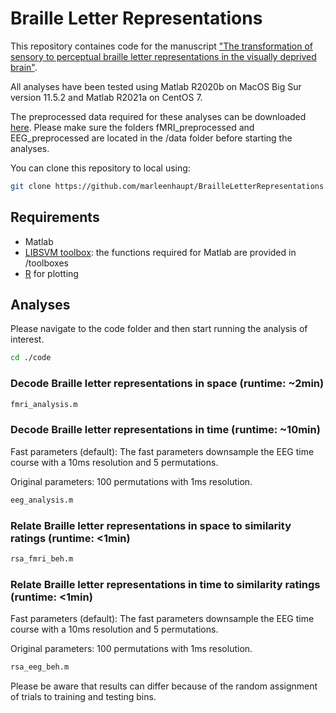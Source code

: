 # Braille Letter Representations

This repository containes code for the manuscript ["The transformation of sensory to perceptual braille letter representations in the visually deprived brain"](https://doi.org/10.1101/2024.02.12.579923). 

All analyses have been tested using Matlab R2020b on MacOS Big Sur version 11.5.2 and Matlab R2021a on CentOS 7.

The preprocessed data required for these analyses can be downloaded [here](https://osf.io/a64hp/). Please make sure the folders fMRI_preprocessed and EEG_preprocessed are located in the /data folder before starting the analyses.

You can clone this repository to local using:
```sh
git clone https://github.com/marleenhaupt/BrailleLetterRepresentations.git
```

## Requirements

- Matlab
- [LIBSVM toolbox](https://www.csie.ntu.edu.tw/~cjlin/libsvm/): the functions required for Matlab are provided in /toolboxes
- [R](https://cran.r-project.org/) for plotting

## Analyses

Please navigate to the code folder and then start running the analysis of interest.

```sh
cd ./code
```

### Decode Braille letter representations in space (runtime: ~2min) 
   
```sh
fmri_analysis.m
```

### Decode Braille letter representations in time (runtime: ~10min) 

Fast parameters (default): The fast parameters downsample the EEG time course with a 10ms resolution and 5 permutations. 

Original parameters: 100 permutations with 1ms resolution.

```sh
eeg_analysis.m
```
### Relate Braille letter representations in space to similarity ratings (runtime: <1min) 

```sh
rsa_fmri_beh.m
```

### Relate Braille letter representations in time to similarity ratings (runtime: <1min) 

Fast parameters (default): The fast parameters downsample the EEG time course with a 10ms resolution and 5 permutations. 

Original parameters: 100 permutations with 1ms resolution.

```sh
rsa_eeg_beh.m
```

Please be aware that results can differ because of the random assignment of trials to training and testing bins.
